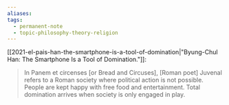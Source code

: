 ```yaml
---
aliases: 
tags:
  - permanent-note
  - topic-philosophy-theory-religion
---
```

[[2021-el-pais-han-the-smartphone-is-a-tool-of-domination|"Byung-Chul Han: The Smartphone Is a Tool of Domination."]]:
>In Panem et circenses \[or Bread and Circuses], \[Roman poet] Juvenal refers to a Roman society where political action is not possible. People are kept happy with free food and entertainment. Total domination arrives when society is only engaged in play.